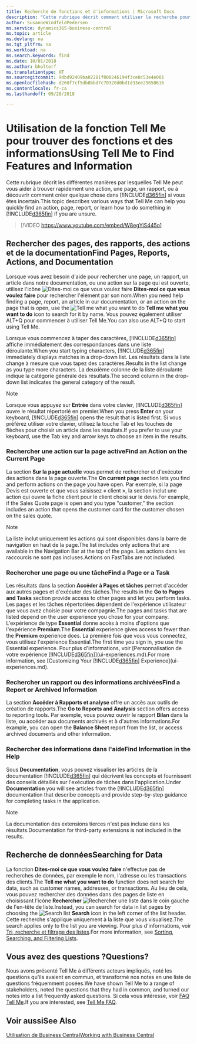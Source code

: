 ```yaml
---
title: Recherche de fonctions et d'informations | Microsoft Docs
description: "Cette rubrique décrit comment utiliser la recherche pour trouver des actions, des pages, des rapports, de la documentation et des données."
author: SusanneWindfeldPedersen
ms.service: dynamics365-business-central
ms.topic: article
ms.devlang: na
ms.tgt_pltfrm: na
ms.workload: na
ms.search.keywords: find
ms.date: 10/01/2018
ms.author: bholtorf
ms.translationtype: HT
ms.sourcegitcommit: 9dbd92409ba02281f008246194f3ce0c53e4e001
ms.openlocfilehash: d260f7cf5db0bbd7c70320d0bd1d33ee29650616
ms.contentlocale: fr-ca
ms.lasthandoff: 09/28/2018

---
```

# <a name="using-tell-me-to-find-features-and-information"></a><span data-ttu-id="ccbc8-103">Utilisation de la fonction Tell Me pour trouver des fonctions et des informations</span><span class="sxs-lookup"><span data-stu-id="ccbc8-103">Using Tell Me to Find Features and Information</span></span>  
<span data-ttu-id="ccbc8-104">Cette rubrique décrit les différentes manières par lesquelles Tell Me peut vous aider à trouver rapidement une action, une page, un rapport, ou à découvrir comment créer quelque chose dans [!INCLUDE[d365fin](includes/d365fin_md.md)] si vous êtes incertain.</span><span class="sxs-lookup"><span data-stu-id="ccbc8-104">This topic describes various ways that Tell Me can help you quickly find an action, page, report, or learn how to do something in [!INCLUDE[d365fin](includes/d365fin_md.md)] if you are unsure.</span></span>  

> [!VIDEO https://www.youtube.com/embed/W8egYiS445o]

## <a name="find-pages-reports-actions-and-documentation"></a><span data-ttu-id="ccbc8-105">Rechercher des pages, des rapports, des actions et de la documentation</span><span class="sxs-lookup"><span data-stu-id="ccbc8-105">Find Pages, Reports, Actions, and Documentation</span></span> 
<span data-ttu-id="ccbc8-106">Lorsque vous avez besoin d'aide pour rechercher une page, un rapport, un article dans notre documentation, ou une action sur la page qui est ouverte, utilisez l'icône ![Dites-moi ce que vous voulez faire](media/ui-search/search.png "Page ou rapport pour la recherche") **Dites-moi ce que vous voulez faire** pour rechercher l'élément par son nom.</span><span class="sxs-lookup"><span data-stu-id="ccbc8-106">When you need help finding a page, report, an article in our documentation, or an action on the page that is open, use the ![Tell me what you want to do](media/ui-search/search.png "Search for Page or Report") **Tell me what you want to do** icon to search for it by name.</span></span> <span data-ttu-id="ccbc8-107">Vous pouvez également utiliser ALT+Q pour commencer à utiliser Tell Me.</span><span class="sxs-lookup"><span data-stu-id="ccbc8-107">You can also use ALT+Q to start using Tell Me.</span></span>

<span data-ttu-id="ccbc8-108">Lorsque vous commencez à taper des caractères, [!INCLUDE[d365fin](includes/d365fin_md.md)] affiche immédiatement des correspondances dans une liste déroulante.</span><span class="sxs-lookup"><span data-stu-id="ccbc8-108">When you start typing characters, [!INCLUDE[d365fin](includes/d365fin_md.md)] immediately displays matches in a drop-down list.</span></span> <span data-ttu-id="ccbc8-109">Les résultats dans la liste change à mesure que vous tapez des caractères.</span><span class="sxs-lookup"><span data-stu-id="ccbc8-109">Results in the list change as you type more characters.</span></span> <span data-ttu-id="ccbc8-110">La deuxième colonne de la liste déroulante indique la catégorie générale des résultats.</span><span class="sxs-lookup"><span data-stu-id="ccbc8-110">The second column in the drop-down list indicates the general category of the result.</span></span>   

> [!NOTE]  
>   <span data-ttu-id="ccbc8-111">Lorsque vous appuyez sur **Entrée** dans votre clavier, [!INCLUDE[d365fin](includes/d365fin_md.md)] ouvre le résultat répertorié en premier.</span><span class="sxs-lookup"><span data-stu-id="ccbc8-111">When you press **Enter** on your keyboard, [!INCLUDE[d365fin](includes/d365fin_md.md)] opens the result that is listed first.</span></span> <span data-ttu-id="ccbc8-112">Si vous préférez utiliser votre clavier, utilisez la touche Tab et les touches de flèches pour choisir un article dans les résultats.</span><span class="sxs-lookup"><span data-stu-id="ccbc8-112">If you prefer to use your keyboard, use the Tab key and arrow keys to choose an item in the results.</span></span>

### <a name="find-an-action-on-the-current-page"></a><span data-ttu-id="ccbc8-113">Rechercher une action sur la page active</span><span class="sxs-lookup"><span data-stu-id="ccbc8-113">Find an Action on the Current Page</span></span>
<span data-ttu-id="ccbc8-114">La section **Sur la page actuelle** vous permet de rechercher et d'exécuter des actions dans la page ouverte.</span><span class="sxs-lookup"><span data-stu-id="ccbc8-114">The **On current page** section lets you find and perform actions on the page you have open.</span></span> <span data-ttu-id="ccbc8-115">Par exemple, si la page Devis est ouverte et que vous saisissez « client », la section inclut une action qui ouvre la fiche client pour le client choisi sur le devis.</span><span class="sxs-lookup"><span data-stu-id="ccbc8-115">For example, if the Sales Quote page is open and you type "customer," the section includes an action that opens the customer card for the customer chosen on the sales quote.</span></span> 

> [!NOTE]  
>   <span data-ttu-id="ccbc8-116">La liste inclut uniquement les actions qui sont disponibles dans la barre de navigation en haut de la page.</span><span class="sxs-lookup"><span data-stu-id="ccbc8-116">The list includes only actions that are available in the Navigation Bar at the top of the page.</span></span> <span data-ttu-id="ccbc8-117">Les actions dans les raccourcis ne sont pas incluses.</span><span class="sxs-lookup"><span data-stu-id="ccbc8-117">Actions on FastTabs are not included.</span></span>  

### <a name="find-a-page-or-a-task"></a><span data-ttu-id="ccbc8-118">Rechercher une page ou une tâche</span><span class="sxs-lookup"><span data-stu-id="ccbc8-118">Find a Page or a Task</span></span>
<span data-ttu-id="ccbc8-119">Les résultats dans la section **Accéder à Pages et tâches** permet d'accéder aux autres pages et d'exécuter des tâches.</span><span class="sxs-lookup"><span data-stu-id="ccbc8-119">The results in the **Go to Pages and Tasks** section provide access to other pages and let you perform tasks.</span></span> <span data-ttu-id="ccbc8-120">Les pages et les tâches répertoriées dépendent de l'expérience utilisateur que vous avez choisie pour votre compagnie.</span><span class="sxs-lookup"><span data-stu-id="ccbc8-120">The pages and tasks that are listed depend on the user experience you chose for your company.</span></span> <span data-ttu-id="ccbc8-121">L'expérience de type **Essential** donne accès à moins d'options que l'expérience **Premium**.</span><span class="sxs-lookup"><span data-stu-id="ccbc8-121">The **Essential** experience gives access to fewer than the **Premium** experience does.</span></span> <span data-ttu-id="ccbc8-122">La première fois que vous vous connectez, vous utilisez l'expérience Essential.</span><span class="sxs-lookup"><span data-stu-id="ccbc8-122">The first time you sign in, you use the Essential experience.</span></span> <span data-ttu-id="ccbc8-123">Pour plus d'informations, voir [Personnalisation de votre expérience [!INCLUDE[d365fin](includes/d365fin_md.md)]](ui-experiences.md).</span><span class="sxs-lookup"><span data-stu-id="ccbc8-123">For more information, see [Customizing Your [!INCLUDE[d365fin](includes/d365fin_md.md)] Experience](ui-experiences.md).</span></span>

### <a name="find-a-report-or-archived-information"></a><span data-ttu-id="ccbc8-124">Rechercher un rapport ou des informations archivées</span><span class="sxs-lookup"><span data-stu-id="ccbc8-124">Find a Report or Archived Information</span></span>
<span data-ttu-id="ccbc8-125">La section **Accéder à Rapports et analyse** offre un accès aux outils de création de rapports.</span><span class="sxs-lookup"><span data-stu-id="ccbc8-125">The **Go to Reports and Analysis** section offers access to reporting tools.</span></span> <span data-ttu-id="ccbc8-126">Par exemple, vous pouvez ouvrir le rapport **Bilan** dans la liste, ou accéder aux documents archivés et à d'autres informations.</span><span class="sxs-lookup"><span data-stu-id="ccbc8-126">For example, you can open the **Balance Sheet** report from the list, or access archived documents and other information.</span></span>  

### <a name="find-information-in-the-help"></a><span data-ttu-id="ccbc8-127">Rechercher des informations dans l'aide</span><span class="sxs-lookup"><span data-stu-id="ccbc8-127">Find Information in the Help</span></span>
<span data-ttu-id="ccbc8-128">Sous **Documentation**, vous pouvez visualiser les articles de la documentation [!INCLUDE[d365fin](includes/d365fin_md.md)] qui décrivent les concepts et fournissent des conseils détaillés sur l'exécution de tâches dans l'application.</span><span class="sxs-lookup"><span data-stu-id="ccbc8-128">Under **Documentation** you will see articles from the [!INCLUDE[d365fin](includes/d365fin_md.md)] documentation that describe concepts and provide step-by-step guidance for completing tasks in the application.</span></span>    

> [!NOTE]  
>   <span data-ttu-id="ccbc8-129">La documentation des extensions tierces n'est pas incluse dans les résultats.</span><span class="sxs-lookup"><span data-stu-id="ccbc8-129">Documentation for third-party extensions is not included in the results.</span></span> 

## <a name="searching-for-data"></a><span data-ttu-id="ccbc8-130">Recherche de données</span><span class="sxs-lookup"><span data-stu-id="ccbc8-130">Searching for Data</span></span>
<span data-ttu-id="ccbc8-131">La fonction **Dites-moi ce que vous voulez faire** n'effectue pas de recherches de données, par exemple le nom, l'adresse ou les transactions des clients.</span><span class="sxs-lookup"><span data-stu-id="ccbc8-131">The **Tell me what you want to do** function does not search for data, such as customer names, addresses, or transactions.</span></span> <span data-ttu-id="ccbc8-132">Au lieu de cela, vous pouvez rechercher des données dans des pages de liste en choisissant l'icône **Rechercher** ![Rechercher une liste](media/ui-search/search-list.png "icône Rechercher une liste") dans le coin gauche de l'en-tête de liste.</span><span class="sxs-lookup"><span data-stu-id="ccbc8-132">Instead, you can search for data in list pages by choosing the ![Search list](media/ui-search/search-list.png "Search list icon") **Search** icon in the left corner of the list header.</span></span> <span data-ttu-id="ccbc8-133">Cette recherche s'applique uniquement à la liste que vous visualisez.</span><span class="sxs-lookup"><span data-stu-id="ccbc8-133">The search applies only to the list you are viewing.</span></span> <span data-ttu-id="ccbc8-134">Pour plus d'informations, voir [Tri, recherche et filtrage des listes](ui-enter-criteria-filters.md).</span><span class="sxs-lookup"><span data-stu-id="ccbc8-134">For more information, see [Sorting, Searching, and Filtering Lists](ui-enter-criteria-filters.md).</span></span>

## <a name="questions"></a><span data-ttu-id="ccbc8-135">Vous avez des questions ?</span><span class="sxs-lookup"><span data-stu-id="ccbc8-135">Questions?</span></span>
<span data-ttu-id="ccbc8-136">Nous avons présenté Tell Me à différents acteurs impliqués, noté les questions qu'ils avaient en commun, et transformé nos notes en une liste de questions fréquemment posées.</span><span class="sxs-lookup"><span data-stu-id="ccbc8-136">We have shown Tell Me to a range of stakeholders, noted the questions that they had in common, and turned our notes into a list frequently asked questions.</span></span> <span data-ttu-id="ccbc8-137">Si cela vous intéresse, voir [FAQ Tell Me](ui-search-faq.md).</span><span class="sxs-lookup"><span data-stu-id="ccbc8-137">If you are interested, see [Tell Me FAQ](ui-search-faq.md).</span></span>

## <a name="see-also"></a><span data-ttu-id="ccbc8-138">Voir aussi</span><span class="sxs-lookup"><span data-stu-id="ccbc8-138">See Also</span></span>
[<span data-ttu-id="ccbc8-139">Utilisation de Business Central</span><span class="sxs-lookup"><span data-stu-id="ccbc8-139">Working with Business Central</span></span>](ui-work-product.md)
